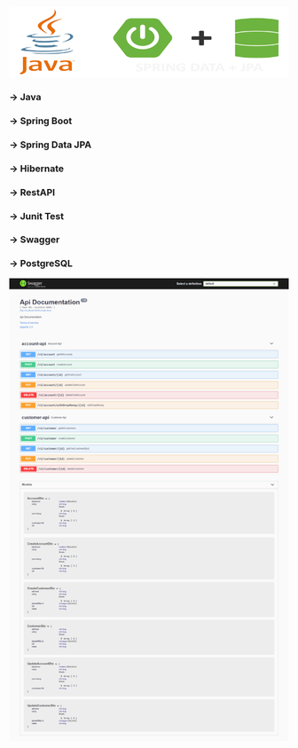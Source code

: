   ![alt text](https://github.com/Atabey44/BankOfJavaSpring/blob/main/readmi_java_banner.png?raw=true)
  
  
  ### -> Java
  ### -> Spring Boot
  ### -> Spring Data JPA
  ### -> Hibernate
  ### -> RestAPI
  ### -> Junit Test
  ### -> Swagger
  ### -> PostgreSQL
 

  
  

![alt text](https://github.com/Atabey44/BankOfJavaSpring/blob/main/BankOfJava_Swagger_API.png?raw=true)

